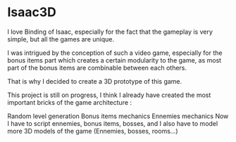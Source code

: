# Isaac3D

I love Binding of Isaac, especially for the fact that the gameplay is very simple, but all the games are unique.

I was intrigued by the conception of such a video game, especially for the bonus items part which creates a certain modularity to the game, as most part of the bonus items are combinable between each others.

That is why I decided to create a 3D prototype of this game.

This project is still on progress,  I think I already have created the most important bricks of the game architecture : 

Random level generation
Bonus items mechanics 
Ennemies mechanics
Now I have to script ennemies, bonus items, bosses, and I also have to model more 3D models of the game (Ennemies, bosses, rooms...)

